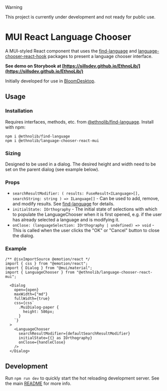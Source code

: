 > [!warning]
> This project is currently under development and not ready for public use.

# MUI React Language Chooser

A MUI-styled React component that uses the [find-language](../../common/find-language/README.md) and [language-chooser-react-hook](../common/language-chooser-react-hook/README.md) packages to present a language chooser interface.

**See demo on Storybook at [https://sillsdev.github.io/EthnoLib/](https://sillsdev.github.io/EthnoLib/)**

Initially developed for use in [BloomDesktop](https://github.com/BloomBooks/BloomDesktop).

## Usage

### Installation

Requires interfaces, methods, etc. from [@ethnolib/find-language](../../common/find-language/README.md).
Install with npm:

```
npm i @ethnolib/find-language
npm i @ethnolib/language-chooser-react-mui
```

### Sizing

Designed to be used in a dialog. The desired height and width need to be set on the parent dialog (see example below).

### Props

- `searchResultModifier: (
  results: FuseResult<ILanguage>[],
  searchString: string
) => ILanguage[]` - Can be used to add, remove, and modify results. See [find-language](../../common/find-language/README.md) for details.
- `initialState: IOrthography` - The initial state of selections with which to populate the LanguageChooser when it is first opened, e.g. if the user has already selected a language and is modifying it.
- `onClose: (languageSelection: IOrthography | undefined) => void` - This is called when the user clicks the "OK" or "Cancel" button to close the dialog.

### Example

```
/** @jsxImportSource @emotion/react */
import { css } from "@emotion/react";
import { Dialog } from "@mui/material";
import { LanguageChooser } from "@ethnolib/language-chooser-react-mui";

  <Dialog
    open={open}
    maxWidth={"md"}
    fullWidth={true}
    css={css`
      .MuiDialog-paper {
        height: 586px;
      }
    `}
  >
    <LanguageChooser
      searchResultModifier={defaultSearchResultModifier}
      initialState={{} as IOrthography}
      onClose={handleClose}
    />
  </Dialog>
```

## Development

Run `npm run dev` to quickly start the hot reloading development server. See the main [README](../../../../README.md) for more info.

